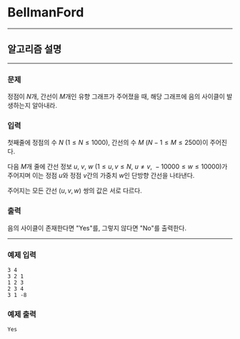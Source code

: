 # BellmanFord
---
## 알고리즘 설명

---
### 문제
정점이 $N$개, 간선이 $M$개인 유향 그래프가 주어졌을 때, 해당 그래프에 음의 사이클이 발생하는지 알아내라.

### 입력
첫째줄에 정점의 수 $N$ $(1 ≤ N ≤ 1000)$, 간선의 수 $M$ $(N-1 ≤ M ≤ 2500)$이 주어진다.

다음 $M$개 줄에 간선 정보 $u$, $v$, $w$ $(1 ≤ u, v ≤ N,\ u ≠ v,\ -10000 ≤ w ≤ 10000)$가 주어지며 이는 정점 $u$와 정점 $v$간의 가중치 $w$인 단방향 간선을 나타낸다. 

주어지는 모든 간선 $(u, v, w)$ 쌍의 값은 서로 다르다.

### 출력
음의 사이클이 존재한다면 "Yes"를, 그렇지 않다면 "No"를 출력한다.

---
### 예제 입력
```
3 4
3 2 1
1 2 3
2 3 4
3 1 -8
```

### 예제 출력
```
Yes
```